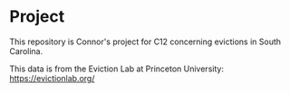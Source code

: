 # Project 

This repository is Connor's project for C12 concerning evictions in South Carolina.

This data is from the Eviction Lab at Princeton University: <https://evictionlab.org/>
